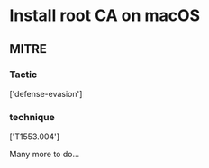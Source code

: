 # Install root CA on macOS

## MITRE

### Tactic
['defense-evasion']

### technique
['T1553.004']

Many more to do...
